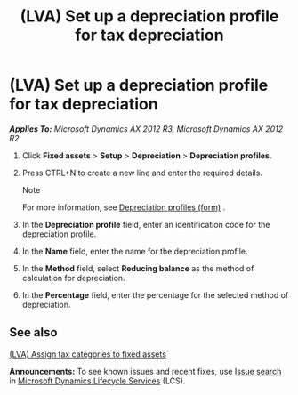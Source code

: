 ﻿---
title: (LVA) Set up a depreciation profile for tax depreciation
TOCTitle: (LVA) Set up a depreciation profile for tax depreciation
ms:assetid: e14dda68-4d4b-458b-a9de-ef3733dc93cf
ms:mtpsurl: https://technet.microsoft.com/en-us/library/JJ911236(v=AX.60)
ms:contentKeyID: 52075325
ms.date: 04/18/2014
mtps_version: v=AX.60
---

# (LVA) Set up a depreciation profile for tax depreciation 


_**Applies To:** Microsoft Dynamics AX 2012 R3, Microsoft Dynamics AX 2012 R2_

1.  Click **Fixed assets** \> **Setup** \> **Depreciation** \> **Depreciation profiles**.

2.  Press CTRL+N to create a new line and enter the required details.
    

    > [!NOTE]
    > <P>For more information, see <A href="https://technet.microsoft.com/en-us/library/aa549887(v=ax.60)">Depreciation profiles (form)</A> .</P>



3.  In the **Depreciation profile** field, enter an identification code for the depreciation profile.

4.  In the **Name** field, enter the name for the depreciation profile.

5.  In the **Method** field, select **Reducing balance** as the method of calculation for depreciation.

6.  In the **Percentage** field, enter the percentage for the selected method of depreciation.

## See also

[(LVA) Assign tax categories to fixed assets](lva-assign-tax-categories-to-fixed-assets.md)

  
**Announcements:** To see known issues and recent fixes, use [Issue search](http://go.microsoft.com/fwlink/?linkid=389258) in [Microsoft Dynamics Lifecycle Services](http://go.microsoft.com/fwlink/?linkid=306505) (LCS).

